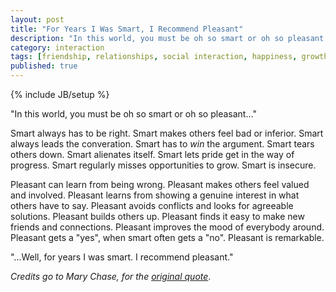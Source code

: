 ```yaml
---
layout: post
title: "For Years I Was Smart, I Recommend Pleasant"
description: "In this world, you must be oh so smart or oh so pleasant. While smart can sometimes feel good"
category: interaction
tags: [friendship, relationships, social interaction, happiness, growth]
published: true
---
```

{% include JB/setup %}

"In this world, you must be oh so smart or oh so pleasant..."

Smart always has to be right. Smart makes others feel bad or inferior. Smart always leads the converation. Smart has to *win* the argument.  Smart tears others down.
Smart alienates itself. Smart lets pride get in the way of progress. Smart regularly misses opportunities to grow. Smart is insecure.

Pleasant can learn from being wrong. Pleasant makes others feel valued and involved. Pleasant learns from showing a genuine interest in what others have to say. Pleasant avoids conflicts and looks for agreeable solutions. Pleasant builds others up. Pleasant finds it easy to make new friends and connections. Pleasant improves the mood of everybody around. Pleasant gets a "yes", when smart often gets a "no". Pleasant is remarkable. 

"...Well, for years I was smart. I recommend pleasant."

*Credits go to Mary Chase, for the [original quote](http://www.youtube.com/watch?v=ApVtAN-Hq3k)*.